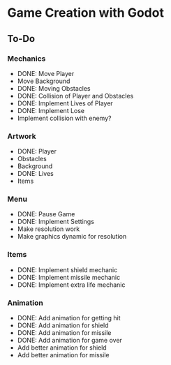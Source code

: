 # Game Creation with Godot
## To-Do
### Mechanics
- DONE: Move Player
- Move Background
- DONE: Moving Obstacles
- DONE: Collision of Player and Obstacles
- DONE: Implement Lives of Player
- DONE: Implement Lose
- Implement collision with enemy?
### Artwork
- DONE: Player
- Obstacles
- Background
- DONE: Lives
- Items
### Menu
- DONE: Pause Game
- DONE: Implement Settings
- Make resolution work
- Make graphics dynamic for resolution
### Items
- DONE: Implement shield mechanic
- DONE: Implement missile mechanic
- DONE: Implement extra life mechanic
### Animation
- DONE: Add animation for getting hit
- DONE: Add animation for shield
- DONE: Add animation for missile
- DONE: Add animation for game over
- Add better animation for shield
- Add better animation for missile
